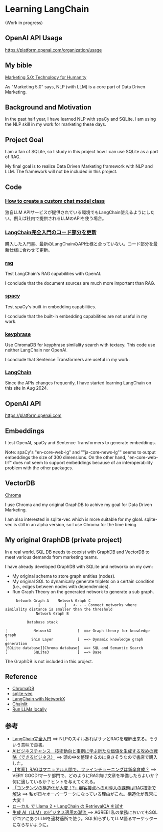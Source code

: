 # Learning LangChain

(Work in progress)

## OpenAI API Usage

https://platform.openai.com/organization/usage

## My bible

[Marketing 5.0: Technology for Humanity](https://www.wiley.com/en-br/Marketing+5.0%3A+Technology+for+Humanity-p-9781119668510)

As "Marketing 5.0" says, NLP (with LLM) is a core part of Data Driven Marketing.

## Background and Motivation

In the past half year, I have learned NLP with spaCy and SQLite. I am using the NLP skill in my work for marketing these days.

## Project Goal

I am a fan of SQLite, so I study in this project how I can use SQLite as a part of RAG.

My final goal is to realize Data Driven Marketing framework with NLP and LLM. The framework will not be included in this project.

## Code

### [How to create a custom chat model class](./custom_chat_model)

独自LLM APIサービスが提供されている環境でもLangChain使えるようにしたい。例えば社内で提供されるLLMのAPIを使う場合。

### [LangChain完全入門のコード部分を更新](./basic)

購入した入門書、最新のLangChainのAPI仕様と合っていない。コード部分を最新仕様に合わせて更新。

### [rag](./rag)

Test LangChain's RAG capabilities with OpenAI.

I conclude that the document sources are much more important than RAG.

### [spacy](./spacy)

Test spaCy's built-in embedding capabilities.

I conclude that the built-in embedding capabilities are not useful in my work.

### [keyphrase](./keyphrase)

Use ChromaDB for keyphrase similality search with textacy. This code use neither LangChain nor OpenAI.

I conclude that Sentence Transformers are useful in my work.

### [LangChain](./lang_chain)

Since the APIs changes frequently, I have started learning LangChain on this site in Aug 2024.

## OpenAI API

https://platform.openai.com

## Embeddings

I test OpenAI, spaCy and Sentence Transformers to generate embeddings.

Note: spaCy's "en-core-web-lg" and ""ja-core-news-lg"" seems to output embeddings the size of 300 dimensions.
On the other hand, "en-core-web-trf" does not seem to support embeddings because of an interoperability problem with the other packages.

## VectorDB

[Chroma](https://www.trychroma.com/)

I use Chroma and my original GraphDB to achive my goal for Data Driven Marketing. 

I am also interested in sqlite-vec which is more suitable for my gloal. sqlite-vec is still in an alpha version, so I use Chroma for the time being.

## My original GraphDB (private project)

In a real world, SQL DB needs to coexist with GraphDB and VectorDB to meet various demands from marketing teams.

I have already developed GraphDB with SQLite and networkx on my own:
- My original schema to store graph entities (nodes).
- My original SQL to dynamically generate triplets on a certain condition (i.e., edges between nodes with dependencies).
- Run Graph Theory on the generated network to generate a sub graph.

```
     Network Graph A    Network Graph C
               |           |   <- - - Connect networks where similality distance is smaller than the threshold
              Network Graph B

```

```
          Database stack

[            NetworkX            ]  ==> Graph theory for knowledge graph
[           Shim Layer           ]  ==> Dynamic knowledge graph generation
[SQLite database][Chroma database]  ==> SQL and Semantic Search
[            SQLite3             ]  ==> Base

```

The GraphDB is not included in this project.

## Reference

- [ChromaDB](https://www.trychroma.com/)
- [sqlite-vec](https://github.com/asg017/sqlite-vec)
- [LangChain with NetworkX](https://python.langchain.com/v0.1/docs/integrations/graphs/networkx/)
- [Chainlit](https://github.com/Chainlit/chainlit)
- [Run LLMs locally](https://python.langchain.com/v0.1/docs/guides/development/local_llms/)

## 参考

- [LangChain完全入門](https://github.com/harukaxq/langchain-book) ==> NLPのスキルあればサッとRAGを理解出来る。そういう意味で良書。
- [AIビジネスチャンス　技術動向と事例に学ぶ新たな価値を生成する攻めの戦略（できるビジネス）](https://book.impress.co.jp/books/1123101128) ==> 頭の中を整理するのに良さそうなので書店で購入した。
- [【考察】RAGはマニュアル人間で、ファインチューニングは新卒育成？](https://leapwell.co.jp/tech_column/blog-finetuning-vs-rag) ==> VERY GOOD!マーケ部門で、どのようにRAG向け文章を準備したらよいか？何に適しているか？ヒントを与えてくれる。
- [「コンテンツの構造化が大変！?」顧客接点へのAI導入の課題はRAG技術で解決](https://blog.cba-japan.com/rag/) ==> 私が日々オーバーワークになっている理由がこれ。構造化が異常に大変！
- [ローカル で Llama 2 + LangChain の RetrievalQA を試す](https://note.com/npaka/n/n3164e8b24539)
- [生成 AI（LLM）のビジネス適用の潮流 ](https://www.dir.co.jp/report/consulting/dx/20240318_024297.pdf) ==> AGREE! 私の業務においてもSQLがコアにありLLMを適材適所で使う。SQL知らずしてLLM語るマーケッターにならないように。

